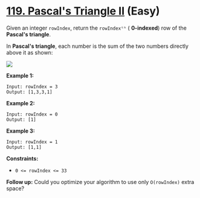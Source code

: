 # [119. Pascal's Triangle II][link] (Easy)

[link]: https://leetcode.com/problems/pascals-triangle-ii/

Given an integer `rowIndex`, return the `rowIndexᵗʰ` ( **0-indexed**) row of the **Pascal's
triangle**.

In **Pascal's triangle**, each number is the sum of the two numbers directly above it as shown:

![](https://upload.wikimedia.org/wikipedia/commons/0/0d/PascalTriangleAnimated2.gif)

**Example 1:**

```
Input: rowIndex = 3
Output: [1,3,3,1]
```

**Example 2:**

```
Input: rowIndex = 0
Output: [1]
```

**Example 3:**

```
Input: rowIndex = 1
Output: [1,1]
```

**Constraints:**

- `0 <= rowIndex <= 33`

**Follow up:** Could you optimize your algorithm to use only `O(rowIndex)` extra space?
